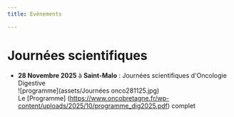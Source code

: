```yaml
---
title: Evènements

---
```


# Journées scientifiques

* **28 Novembre 2025** à **Saint-Malo** : Journées scientifiques d'Oncologie Digestive   
![programme](assets/Journées onco281125.jpg)   
Le [Programme] (<https://www.oncobretagne.fr/wp-content/uploads/2025/10/programme_dig2025.pdf>) complet
